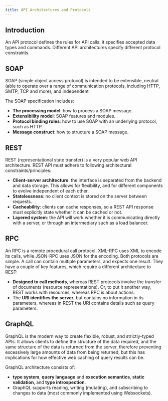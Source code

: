 ```yaml
---
title: API Architectures and Protocols
---
```


## Introduction

An API protocol defines the rules for API calls: it specifies accepted data types and commands. Different API architectures specify different protocol constraints.

## SOAP

SOAP (simple object access protocol) is intended to be extensible, neutral (able to operate over a range of communication protocols, including HTTP, SMTP, TCP and more), and independent

The SOAP specification includes:

- **The processing model**: how to process a SOAP message.
- **Extensibility model**: SOAP features and modules.
- **Protocol binding rules**: how to use SOAP with an underlying protocol, such as HTTP.
- **Message construct**: how to structure a SOAP message.

## REST

REST (representational state transfer) is a very popular web API architecture. REST API must adhere to following architectural constraints/principles:

- **Client-server architecture**: the interface is separated from the backend and data storage. This allows for flexibility, and for different components to evolve independent of each other.
- **Statelessness**: no client context is stored on the server between requests.
- **Cacheability**: clients can cache responses, so a REST API response must explicitly state whether it can be cached or not.
- **Layered system**: the API will work whether it is communicating directly with a server, or through an intermediary such as a load balancer.

## RPC

An RPC is a remote procedural call protocol. XML-RPC uses XML to encode its calls, while JSON-RPC uses JSON for the encoding. Both protocols are simple. A call can contain multiple parameters, and expects one result. They have a couple of key features, which require a different architecture to REST:

- **Designed to call methods**, whereas REST protocols involve the transfer of documents (resource representations). Or, to put it another way, REST works with resources, whereas RPC is about actions.
- The **URI identifies the server**, but contains no information in its parameters, whereas in REST the URI contains details such as query parameters.

## GraphQL

GraphQL is the modern way to create flexible, robust, and strictly-typed APIs. It allows clients to define the structure of the data required, and the same structure of the data is returned from the server, therefore preventing excessively large amounts of data from being returned, but this has implications for how effective web caching of query results can be.

GraphQL architecture consists of:

- **type system**, **query language** and **execution semantics**, **static validation**, and **type introspection**.
- GraphQL supports reading, writing (mutating), and subscribing to changes to data (most commonly implemented using Websockets).
